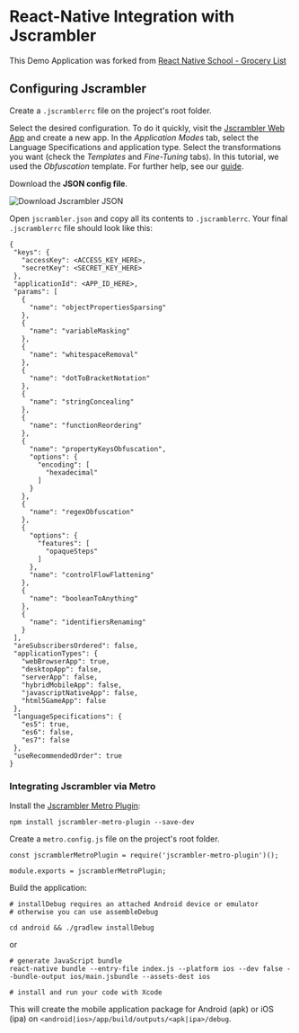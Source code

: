 # React-Native Integration with Jscrambler

This Demo Application was forked from [React Native School - Grocery List](https://github.com/ReactNativeSchool/react-native-grocery-list)

## Configuring Jscrambler

Create a `.jscramblerrc` file on the project's root folder.

Select the desired configuration. To do it quickly, visit the [Jscrambler Web App](https://app.jscrambler.com/dashboard) and create a new app. In the *Application Modes* tab, select the Language Specifications and application type. Select the transformations you want (check the *Templates* and *Fine-Tuning* tabs). In this tutorial, we used the *Obfuscation* template. For further help, see our [guide](https://blog.jscrambler.com/jscrambler-101-how-to-use-the-cli/).

Download the **JSON config file**.

![Download Jscrambler JSON](https://blog.jscrambler.com/content/images/2018/08/jscrambler-101-first-use-download-json.png)

Open `jscrambler.json` and copy all its contents to `.jscramblerrc`. Your final `.jscramblerrc` file should look like this: 

```
{
 "keys": {
   "accessKey": <ACCESS_KEY_HERE>,
   "secretKey": <SECRET_KEY_HERE>
 },
 "applicationId": <APP_ID_HERE>,
 "params": [
   {
     "name": "objectPropertiesSparsing"
   },
   {
     "name": "variableMasking"
   },
   {
     "name": "whitespaceRemoval"
   },
   {
     "name": "dotToBracketNotation"
   },
   {
     "name": "stringConcealing"
   },
   {
     "name": "functionReordering"
   },
   {
     "name": "propertyKeysObfuscation",
     "options": {
       "encoding": [
         "hexadecimal"
       ]
     }
   },
   {
     "name": "regexObfuscation"
   },
   {
     "options": {
       "features": [
         "opaqueSteps"
       ]
     },
     "name": "controlFlowFlattening"
   },
   {
     "name": "booleanToAnything"
   },
   {
     "name": "identifiersRenaming"
   }
 ],
 "areSubscribersOrdered": false,
 "applicationTypes": {
   "webBrowserApp": true,
   "desktopApp": false,
   "serverApp": false,
   "hybridMobileApp": false,
   "javascriptNativeApp": false,
   "html5GameApp": false
 },
 "languageSpecifications": {
   "es5": true,
   "es6": false,
   "es7": false
 },
 "useRecommendedOrder": true
}
```

### Integrating Jscrambler via Metro

Install the [Jscrambler Metro Plugin](https://github.com/jscrambler/jscrambler/tree/master/packages/jscrambler-metro-plugin):

```
npm install jscrambler-metro-plugin --save-dev
```

Create a `metro.config.js` file on the project's root folder.

```
const jscramblerMetroPlugin = require('jscrambler-metro-plugin')();

module.exports = jscramblerMetroPlugin;
```

Build the application:

```
# installDebug requires an attached Android device or emulator
# otherwise you can use assembleDebug

cd android && ./gradlew installDebug
```

or

```
# generate JavaScript bundle
react-native bundle --entry-file index.js --platform ios --dev false --bundle-output ios/main.jsbundle --assets-dest ios

# install and run your code with Xcode
```


This will create the mobile application package for Android (apk) or iOS (ipa) on `<android|ios>/app/build/outputs/<apk|ipa>/debug`.
